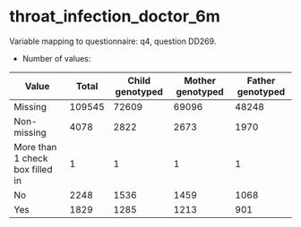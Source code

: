 # throat_infection_doctor_6m
Variable mapping to questionnaire: q4, question DD269.
- Number of values:

| Value | Total | Child genotyped | Mother genotyped | Father genotyped |
| ----- | ----- | --------------- | ---------------- | ---------------- |
| Missing | 109545 | 72609 | 69096 | 48248 |
| Non-missing | 4078 | 2822 | 2673 | 1970 |
| More than 1 check box filled in | 1 | 1 | 1 |1 |
| No | 2248 | 1536 | 1459 |1068 |
| Yes | 1829 | 1285 | 1213 |901 |



